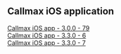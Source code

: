 ## Callmax iOS application

[Callmax iOS app - 3.0.0 - 79](itms-services://?action=download-manifest&url=https://dl.dropboxusercontent.com/s/71qvra1zexnbw9n/Callmax-3.0.0-79.plist)  
[Callmax iOS app - 3.3.0 - 6](itms-services://?action=download-manifest&url=https://dl.dropboxusercontent.com/s/4ozxizonn1q3gas/Callmax-3.3.0-6.plist)  
[Callmax iOS app - 3.3.0 - 7](itms-services://?action=download-manifest&url=https://dl.dropboxusercontent.com/s/zrfw6wh8dtao8bz/Callmax-3.3.0-7.plist)
